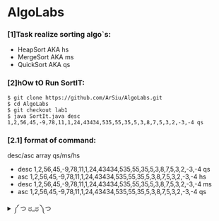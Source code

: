 # AlgoLabs
### [1]Task realize sorting algo`s:
- HeapSort AKA hs
- MergeSort AKA ms
- QuickSort AKA qs
### [2]hOw tO Run SortIT:
```
$ git clone https://github.com/ArSiu/AlgoLabs.git
$ cd AlgoLabs
$ git checkout lab1
$ java SortIt.java desc 1,2,56,45,-9,78,11,1,24,43434,535,55,35,5,3,8,7,5,3,2,-3,-4 qs
```
### [2.1] format of command:
desc/asc array qs/ms/hs
- desc 1,2,56,45,-9,78,11,1,24,43434,535,55,35,5,3,8,7,5,3,2,-3,-4 qs
- asc 1,2,56,45,-9,78,11,1,24,43434,535,55,35,5,3,8,7,5,3,2,-3,-4 hs
- desc 1,2,56,45,-9,78,11,1,24,43434,535,55,35,5,3,8,7,5,3,2,-3,-4 ms
- asc 1,2,56,45,-9,78,11,1,24,43434,535,55,35,5,3,8,7,5,3,2,-3,-4 qs

<details>
<summary>༼ つ ಥ_ಥ ༽つ</summary>
<p>
(https://youtu.be/fEiNQuzyfa4)
  
```java
БОШЕНТУНМАЙ
```
</p>
</details> 
